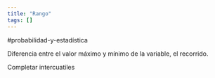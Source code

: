 ```yaml
---
title: "Rango"
tags: []
---
```

#probabilidad-y-estadística 

Diferencia entre el valor máximo y mínimo de la variable, el recorrido.

Completar intercuatiles